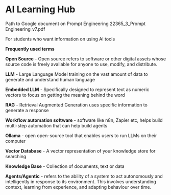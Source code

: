 # AI Learning Hub

Path to Google document on Prompt Engineering
22365_3_Prompt Engineering_v7.pdf

For students who want information on using AI tools

**Frequently used terms**

**Open Source** - Open source refers to software or other digital assets whose source code is freely available for anyone to use, modify, and distribute.

**LLM** - Large Language Model training on the vast amount of data to generate and understand human language

**Embedded LLM** - Specifically designed to represent text as numeric vectors to focus on getting the meaning behind the word

**RAG** - Retrieval Augmented Generation uses specific information to generate a response

**Workflow automation software** - software like n8n, Zapier etc, helps build multi-step automation that can help build agents

**Ollama** - open open-source tool that enables users to run LLMs on their computer

**Vector Database** - A vector representation of your knowledge store for searching

**Knowledge Base** - Collection of documents, text or data

**Agents/Agentic** - refers to the ability of a system to act autonomously and intelligently in response to its environment. This involves understanding context, learning from experience, and adapting behaviour over time.
